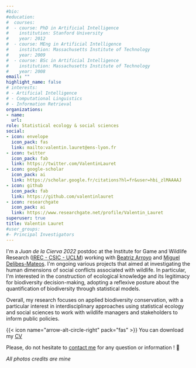 ```yaml
---
#bio:
#education:
#  courses:
#  - course: PhD in Artificial Intelligence
#    institution: Stanford University
#    year: 2012
#  - course: MEng in Artificial Intelligence
#    institution: Massachusetts Institute of Technology
#    year: 2009
#  - course: BSc in Artificial Intelligence
#    institution: Massachusetts Institute of Technology
#    year: 2008
email: ""
highlight_name: false
# interests:
# - Artificial Intelligence
# - Computational Linguistics
# - Information Retrieval
organizations:
- name: 
  url: 
role: Statistical ecology & social sciences
social:
- icon: envelope
  icon_pack: fas
  link: mailto:valentin.lauret@ens-lyon.fr
- icon: twitter
  icon_pack: fab
  link: https://twitter.com/ValentinLauret
- icon: google-scholar
  icon_pack: ai
  link: https://scholar.google.fr/citations?hl=fr&user=hbi_zlMAAAAJ
- icon: github
  icon_pack: fab
  link: https://github.com/valentinlauret
- icon: researchgate
  icon_pack: ai
  link: https://www.researchgate.net/profile/Valentin_Lauret
superuser: true
title: Valentin Lauret
#user_groups:
#- Principal Investigators
---
```


I'm a *Juan de la Cierva 2022* postdoc at the Institute for Game and Wildlife Research ([IREC - CSIC - UCLM](https://www.irec.es/en/)) working with [Beatriz Arroyo](https://irec.es/en/commitment/detail/brook-lopez-beatriz/) and [Miguel Delibes-Mateos](https://mdelibesmateos.wixsite.com/mdelibesmateos). I'm ongoing various projects that aimed at investigating the human dimensions of social conflicts associated with wildlife. In particular, I'm interested in the construction of ecological knowledge and its legitimacy for biodiversity decision-making, adopting a reflexive posture about the quantification of biodiversity through statistical models.

Overall, my research focuses on applied biodiversity conservation, with a particular interest in interdisciplinary approaches using statistical ecology and social sciences to work with wildlife managers and stakeholders to inform public policies.

{{< icon name="arrow-alt-circle-right" pack="fas" >}} You can download my [CV](/pubs/CV.pdf)

Please, do not hesitate to [contact me](mailto:valentin.lauret@uclm.es) for any question or information ! :postbox:


_All photos credits are mine_

